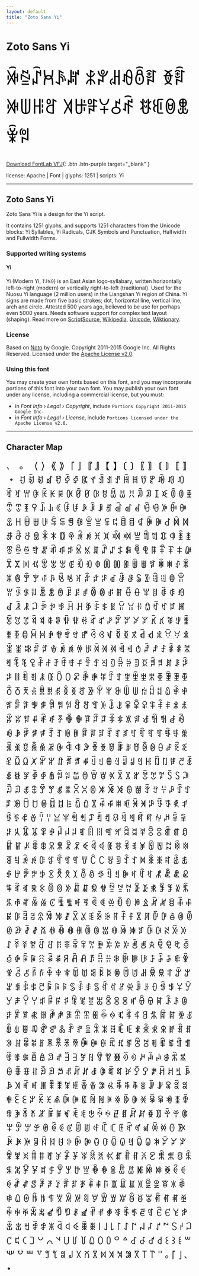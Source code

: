 ```yaml
---
layout: default
title: "Zoto Sans Yi"
---
```


# Zoto Sans Yi

<div contenteditable="true" style="font-family: 'Zoto Sans Yi'; font-size: 4em; color:black; margin: 0.5em 0 0.5em 0; line-height: 1.4em;">
ꋅꁪꁳꃬꂘꏦ ꅫꐕꌉꆂꉨꆌ ꆣꆋꋆꅐꆿꅠ ꎫꄇꅙꌤꋻꅱ ꉀꎲꇵꂭꋸꅝ
</div>

[Download FontLab VFJ](https://downgit.github.io/#/home?url=https://github.com/fontlabcom/getgo-fonts/blob/main/getgo-fonts/apache/zotosans/zotosans-yi.vfj){: .btn .btn-purple target="_blank" }

license: Apache \| Font \| glyphs: 1251 \| scripts: Yi

---


## Zoto Sans Yi

Zoto Sans Yi is a design for the Yi script.

It contains 1251 glyphs, and supports 1251 characters from the Unicode blocks: Yi Syllables, Yi Radicals, CJK Symbols and Punctuation, Halfwidth and Fullwidth Forms.


### Supported writing systems


#### Yi

Yi (Modern Yi, ꆈꌠꁱꂷ) is an East Asian logo-syllabary, written horizontally left-to-right (modern) or vertically right-to-left (traditional). Used for the Nuosu Yi language (2 million users) in the Liangshan Yi region of China. Yi signs are made from five basic strokes; dot, horizontal line, vertical line, arch and circle. Attested 500 years ago, believed to be use for perhaps even 5000 years. Needs software support for complex text layout (shaping). Read more on [ScriptSource](https://scriptsource.org/scr/Yiii), [Wikipedia](https://en.wikipedia.org/wiki/ISO_15924:Yiii), [Unicode](https://www.unicode.org/versions/Unicode13.0.0/ch18.pdf#G13042), [Wiktionary](https://en.wiktionary.org/wiki/Category:Yi_script).


### License

Based on [Noto](https://github.com/notofonts) by Google. Copyright 2011-2015 Google Inc. All Rights Reserved. Licensed under the [Apache License v2.0](https://www.apache.org/licenses/LICENSE-2.0.txt).

### Using this font

You may create your own fonts based on this font, and you may incorporate portions of this font into your own font. You may publish your own font under any license, including a commercial license, but you must:

- in _Font Info › Legal › Copyright_, include `Portions Copyright 2011-2015 Google Inc.`
- in _Font Info › Legal › License_, include `Portions licensed under the Apache License v2.0.`


---

## Character Map

<div style="font-family: 'Zoto Sans Yi'; font-size: 2em;">
、 。 〈 〉 《 》 「 」 『 』 【 】 〔 〕 〖 〗 〘 〙 〚 〛 ・ ꀀ ꀁ ꀂ ꀃ ꀄ ꀅ ꀆ ꀇ ꀈ ꀉ ꀊ ꀋ ꀌ ꀍ ꀎ ꀏ ꀐ ꀑ ꀒ ꀓ ꀔ ꀕ ꀖ ꀗ ꀘ ꀙ ꀚ ꀛ ꀜ ꀝ ꀞ ꀟ ꀠ ꀡ ꀢ ꀣ ꀤ ꀥ ꀦ ꀧ ꀨ ꀩ ꀪ ꀫ ꀬ ꀭ ꀮ ꀯ ꀰ ꀱ ꀲ ꀳ ꀴ ꀵ ꀶ ꀷ ꀸ ꀹ ꀺ ꀻ ꀼ ꀽ ꀾ ꀿ ꁀ ꁁ ꁂ ꁃ ꁄ ꁅ ꁆ ꁇ ꁈ ꁉ ꁊ ꁋ ꁌ ꁍ ꁎ ꁏ ꁐ ꁑ ꁒ ꁓ ꁔ ꁕ ꁖ ꁗ ꁘ ꁙ ꁚ ꁛ ꁜ ꁝ ꁞ ꁟ ꁠ ꁡ ꁢ ꁣ ꁤ ꁥ ꁦ ꁧ ꁨ ꁩ ꁪ ꁫ ꁬ ꁭ ꁮ ꁯ ꁰ ꁱ ꁲ ꁳ ꁴ ꁵ ꁶ ꁷ ꁸ ꁹ ꁺ ꁻ ꁼ ꁽ ꁾ ꁿ ꂀ ꂁ ꂂ ꂃ ꂄ ꂅ ꂆ ꂇ ꂈ ꂉ ꂊ ꂋ ꂌ ꂍ ꂎ ꂏ ꂐ ꂑ ꂒ ꂓ ꂔ ꂕ ꂖ ꂗ ꂘ ꂙ ꂚ ꂛ ꂜ ꂝ ꂞ ꂟ ꂠ ꂡ ꂢ ꂣ ꂤ ꂥ ꂦ ꂧ ꂨ ꂩ ꂪ ꂫ ꂬ ꂭ ꂮ ꂯ ꂰ ꂱ ꂲ ꂳ ꂴ ꂵ ꂶ ꂷ ꂸ ꂹ ꂺ ꂻ ꂼ ꂽ ꂾ ꂿ ꃀ ꃁ ꃂ ꃃ ꃄ ꃅ ꃆ ꃇ ꃈ ꃉ ꃊ ꃋ ꃌ ꃍ ꃎ ꃏ ꃐ ꃑ ꃒ ꃓ ꃔ ꃕ ꃖ ꃗ ꃘ ꃙ ꃚ ꃛ ꃜ ꃝ ꃞ ꃟ ꃠ ꃡ ꃢ ꃣ ꃤ ꃥ ꃦ ꃧ ꃨ ꃩ ꃪ ꃫ ꃬ ꃭ ꃮ ꃯ ꃰ ꃱ ꃲ ꃳ ꃴ ꃵ ꃶ ꃷ ꃸ ꃹ ꃺ ꃻ ꃼ ꃽ ꃾ ꃿ ꄀ ꄁ ꄂ ꄃ ꄄ ꄅ ꄆ ꄇ ꄈ ꄉ ꄊ ꄋ ꄌ ꄍ ꄎ ꄏ ꄐ ꄑ ꄒ ꄓ ꄔ ꄕ ꄖ ꄗ ꄘ ꄙ ꄚ ꄛ ꄜ ꄝ ꄞ ꄟ ꄠ ꄡ ꄢ ꄣ ꄤ ꄥ ꄦ ꄧ ꄨ ꄩ ꄪ ꄫ ꄬ ꄭ ꄮ ꄯ ꄰ ꄱ ꄲ ꄳ ꄴ ꄵ ꄶ ꄷ ꄸ ꄹ ꄺ ꄻ ꄼ ꄽ ꄾ ꄿ ꅀ ꅁ ꅂ ꅃ ꅄ ꅅ ꅆ ꅇ ꅈ ꅉ ꅊ ꅋ ꅌ ꅍ ꅎ ꅏ ꅐ ꅑ ꅒ ꅓ ꅔ ꅕ ꅖ ꅗ ꅘ ꅙ ꅚ ꅛ ꅜ ꅝ ꅞ ꅟ ꅠ ꅡ ꅢ ꅣ ꅤ ꅥ ꅦ ꅧ ꅨ ꅩ ꅪ ꅫ ꅬ ꅭ ꅮ ꅯ ꅰ ꅱ ꅲ ꅳ ꅴ ꅵ ꅶ ꅷ ꅸ ꅹ ꅺ ꅻ ꅼ ꅽ ꅾ ꅿ ꆀ ꆁ ꆂ ꆃ ꆄ ꆅ ꆆ ꆇ ꆈ ꆉ ꆊ ꆋ ꆌ ꆍ ꆎ ꆏ ꆐ ꆑ ꆒ ꆓ ꆔ ꆕ ꆖ ꆗ ꆘ ꆙ ꆚ ꆛ ꆜ ꆝ ꆞ ꆟ ꆠ ꆡ ꆢ ꆣ ꆤ ꆥ ꆦ ꆧ ꆨ ꆩ ꆪ ꆫ ꆬ ꆭ ꆮ ꆯ ꆰ ꆱ ꆲ ꆳ ꆴ ꆵ ꆶ ꆷ ꆸ ꆹ ꆺ ꆻ ꆼ ꆽ ꆾ ꆿ ꇀ ꇁ ꇂ ꇃ ꇄ ꇅ ꇆ ꇇ ꇈ ꇉ ꇊ ꇋ ꇌ ꇍ ꇎ ꇏ ꇐ ꇑ ꇒ ꇓ ꇔ ꇕ ꇖ ꇗ ꇘ ꇙ ꇚ ꇛ ꇜ ꇝ ꇞ ꇟ ꇠ ꇡ ꇢ ꇣ ꇤ ꇥ ꇦ ꇧ ꇨ ꇩ ꇪ ꇫ ꇬ ꇭ ꇮ ꇯ ꇰ ꇱ ꇲ ꇳ ꇴ ꇵ ꇶ ꇷ ꇸ ꇹ ꇺ ꇻ ꇼ ꇽ ꇾ ꇿ ꈀ ꈁ ꈂ ꈃ ꈄ ꈅ ꈆ ꈇ ꈈ ꈉ ꈊ ꈋ ꈌ ꈍ ꈎ ꈏ ꈐ ꈑ ꈒ ꈓ ꈔ ꈕ ꈖ ꈗ ꈘ ꈙ ꈚ ꈛ ꈜ ꈝ ꈞ ꈟ ꈠ ꈡ ꈢ ꈣ ꈤ ꈥ ꈦ ꈧ ꈨ ꈩ ꈪ ꈫ ꈬ ꈭ ꈮ ꈯ ꈰ ꈱ ꈲ ꈳ ꈴ ꈵ ꈶ ꈷ ꈸ ꈹ ꈺ ꈻ ꈼ ꈽ ꈾ ꈿ ꉀ ꉁ ꉂ ꉃ ꉄ ꉅ ꉆ ꉇ ꉈ ꉉ ꉊ ꉋ ꉌ ꉍ ꉎ ꉏ ꉐ ꉑ ꉒ ꉓ ꉔ ꉕ ꉖ ꉗ ꉘ ꉙ ꉚ ꉛ ꉜ ꉝ ꉞ ꉟ ꉠ ꉡ ꉢ ꉣ ꉤ ꉥ ꉦ ꉧ ꉨ ꉩ ꉪ ꉫ ꉬ ꉭ ꉮ ꉯ ꉰ ꉱ ꉲ ꉳ ꉴ ꉵ ꉶ ꉷ ꉸ ꉹ ꉺ ꉻ ꉼ ꉽ ꉾ ꉿ ꊀ ꊁ ꊂ ꊃ ꊄ ꊅ ꊆ ꊇ ꊈ ꊉ ꊊ ꊋ ꊌ ꊍ ꊎ ꊏ ꊐ ꊑ ꊒ ꊓ ꊔ ꊕ ꊖ ꊗ ꊘ ꊙ ꊚ ꊛ ꊜ ꊝ ꊞ ꊟ ꊠ ꊡ ꊢ ꊣ ꊤ ꊥ ꊦ ꊧ ꊨ ꊩ ꊪ ꊫ ꊬ ꊭ ꊮ ꊯ ꊰ ꊱ ꊲ ꊳ ꊴ ꊵ ꊶ ꊷ ꊸ ꊹ ꊺ ꊻ ꊼ ꊽ ꊾ ꊿ ꋀ ꋁ ꋂ ꋃ ꋄ ꋅ ꋆ ꋇ ꋈ ꋉ ꋊ ꋋ ꋌ ꋍ ꋎ ꋏ ꋐ ꋑ ꋒ ꋓ ꋔ ꋕ ꋖ ꋗ ꋘ ꋙ ꋚ ꋛ ꋜ ꋝ ꋞ ꋟ ꋠ ꋡ ꋢ ꋣ ꋤ ꋥ ꋦ ꋧ ꋨ ꋩ ꋪ ꋫ ꋬ ꋭ ꋮ ꋯ ꋰ ꋱ ꋲ ꋳ ꋴ ꋵ ꋶ ꋷ ꋸ ꋹ ꋺ ꋻ ꋼ ꋽ ꋾ ꋿ ꌀ ꌁ ꌂ ꌃ ꌄ ꌅ ꌆ ꌇ ꌈ ꌉ ꌊ ꌋ ꌌ ꌍ ꌎ ꌏ ꌐ ꌑ ꌒ ꌓ ꌔ ꌕ ꌖ ꌗ ꌘ ꌙ ꌚ ꌛ ꌜ ꌝ ꌞ ꌟ ꌠ ꌡ ꌢ ꌣ ꌤ ꌥ ꌦ ꌧ ꌨ ꌩ ꌪ ꌫ ꌬ ꌭ ꌮ ꌯ ꌰ ꌱ ꌲ ꌳ ꌴ ꌵ ꌶ ꌷ ꌸ ꌹ ꌺ ꌻ ꌼ ꌽ ꌾ ꌿ ꍀ ꍁ ꍂ ꍃ ꍄ ꍅ ꍆ ꍇ ꍈ ꍉ ꍊ ꍋ ꍌ ꍍ ꍎ ꍏ ꍐ ꍑ ꍒ ꍓ ꍔ ꍕ ꍖ ꍗ ꍘ ꍙ ꍚ ꍛ ꍜ ꍝ ꍞ ꍟ ꍠ ꍡ ꍢ ꍣ ꍤ ꍥ ꍦ ꍧ ꍨ ꍩ ꍪ ꍫ ꍬ ꍭ ꍮ ꍯ ꍰ ꍱ ꍲ ꍳ ꍴ ꍵ ꍶ ꍷ ꍸ ꍹ ꍺ ꍻ ꍼ ꍽ ꍾ ꍿ ꎀ ꎁ ꎂ ꎃ ꎄ ꎅ ꎆ ꎇ ꎈ ꎉ ꎊ ꎋ ꎌ ꎍ ꎎ ꎏ ꎐ ꎑ ꎒ ꎓ ꎔ ꎕ ꎖ ꎗ ꎘ ꎙ ꎚ ꎛ ꎜ ꎝ ꎞ ꎟ ꎠ ꎡ ꎢ ꎣ ꎤ ꎥ ꎦ ꎧ ꎨ ꎩ ꎪ ꎫ ꎬ ꎭ ꎮ ꎯ ꎰ ꎱ ꎲ ꎳ ꎴ ꎵ ꎶ ꎷ ꎸ ꎹ ꎺ ꎻ ꎼ ꎽ ꎾ ꎿ ꏀ ꏁ ꏂ ꏃ ꏄ ꏅ ꏆ ꏇ ꏈ ꏉ ꏊ ꏋ ꏌ ꏍ ꏎ ꏏ ꏐ ꏑ ꏒ ꏓ ꏔ ꏕ ꏖ ꏗ ꏘ ꏙ ꏚ ꏛ ꏜ ꏝ ꏞ ꏟ ꏠ ꏡ ꏢ ꏣ ꏤ ꏥ ꏦ ꏧ ꏨ ꏩ ꏪ ꏫ ꏬ ꏭ ꏮ ꏯ ꏰ ꏱ ꏲ ꏳ ꏴ ꏵ ꏶ ꏷ ꏸ ꏹ ꏺ ꏻ ꏼ ꏽ ꏾ ꏿ ꐀ ꐁ ꐂ ꐃ ꐄ ꐅ ꐆ ꐇ ꐈ ꐉ ꐊ ꐋ ꐌ ꐍ ꐎ ꐏ ꐐ ꐑ ꐒ ꐓ ꐔ ꐕ ꐖ ꐗ ꐘ ꐙ ꐚ ꐛ ꐜ ꐝ ꐞ ꐟ ꐠ ꐡ ꐢ ꐣ ꐤ ꐥ ꐦ ꐧ ꐨ ꐩ ꐪ ꐫ ꐬ ꐭ ꐮ ꐯ ꐰ ꐱ ꐲ ꐳ ꐴ ꐵ ꐶ ꐷ ꐸ ꐹ ꐺ ꐻ ꐼ ꐽ ꐾ ꐿ ꑀ ꑁ ꑂ ꑃ ꑄ ꑅ ꑆ ꑇ ꑈ ꑉ ꑊ ꑋ ꑌ ꑍ ꑎ ꑏ ꑐ ꑑ ꑒ ꑓ ꑔ ꑕ ꑖ ꑗ ꑘ ꑙ ꑚ ꑛ ꑜ ꑝ ꑞ ꑟ ꑠ ꑡ ꑢ ꑣ ꑤ ꑥ ꑦ ꑧ ꑨ ꑩ ꑪ ꑫ ꑬ ꑭ ꑮ ꑯ ꑰ ꑱ ꑲ ꑳ ꑴ ꑵ ꑶ ꑷ ꑸ ꑹ ꑺ ꑻ ꑼ ꑽ ꑾ ꑿ ꒀ ꒁ ꒂ ꒃ ꒄ ꒅ ꒆ ꒇ ꒈ ꒉ ꒊ ꒋ ꒌ ꒐ ꒑ ꒒ ꒓ ꒔ ꒕ ꒖ ꒗ ꒘ ꒙ ꒚ ꒛ ꒜ ꒝ ꒞ ꒟ ꒠ ꒡ ꒢ ꒣ ꒤ ꒥ ꒦ ꒧ ꒨ ꒩ ꒪ ꒫ ꒬ ꒭ ꒮ ꒯ ꒰ ꒱ ꒲ ꒳ ꒴ ꒵ ꒶ ꒷ ꒸ ꒹ ꒺ ꒻ ꒼ ꒽ ꒾ ꒿ ꓀ ꓁ ꓂ ꓃ ꓄ ꓅ ꓆ ｡ ｢ ｣ ､ ･
</div>

